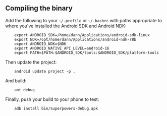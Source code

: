 Compiling the binary
--------------------

Add the following to your `~/.profile` or `~/.bashrc` with paths appropriate to where you've installed the Android SDK and Android NDK:

		export ANDROID_SDK=/home/dann/Applications/android-sdk-linux
		export NDK=/opt/home/dann/Applications/android-ndk-r8b
		export ANDROID_NDK=$NDK
		export ANDROID_NATIVE_API_LEVEL=android-16
		export PATH=$PATH:$ANDROID_SDK/tools:$ANDROID_SDK/platform-tools

Then update the project:

		android update project -p .

And build:

		ant debug

Finally, push your build to your phone to test:

		adb install bin/Superpowers-debug.apk